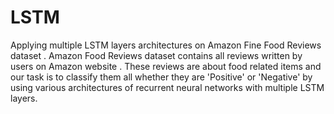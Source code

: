 # LSTM

Applying multiple LSTM layers architectures  on Amazon Fine Food Reviews dataset . Amazon Food Reviews dataset contains all reviews written by users on Amazon website . These reviews are about food related items and our task is to classify them all whether they are 'Positive' or 'Negative' by using various architectures of recurrent neural networks with multiple LSTM layers.
